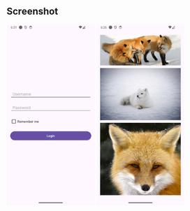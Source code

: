 ## Screenshot
<p float="left">
  <img src="screenshots/login.png" width="40%" />
  <img src="screenshots/main.png" width="40%" /> 
</p>
